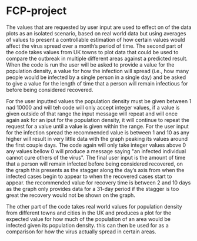 # FCP-project
The values that are requested by user input are used to effect on of the data plots as an isolated scenario, based on real world data but using averages of values to present a controllable estimation of how certain values would affect the virus spread over a month’s period of time. The second part of the code takes values from UK towns to plot data that could be used to compare the outbreak in multiple different areas against a predicted result. When the code is run the user will be asked to provide a value for the population density, a value for how the infection will spread (i.e., how many people would be infected by a single person in a single day) and be asked to give a value for the length of time that a person will remain infectious for before being considered recovered.

For the user inputted values the population density must be given between 1 nad 10000 and will teh code will only accept integer values, if a value is given outside of that range the input message will repeat and will once again ask for an iput for the population density, it will continue to repeat the request for a value until a value is given within the range. For the user input for the infection spread the recommended value is between 1 and 10 as any higher will result in very little data with the graph peaking its values around the first couple days. The code again will only take integer values above 0 any values bellow 0 will produce a message saying "an infected individual cannot cure others of the virus". The final user input is the amount of time that a person will remain infected before being considered recovered, on the graph this presents as the stagger along the day’s axis from when the infected cases begin to appear to when the recovered cases start to appear. the recommended value for recovery time is between 2 and 10 days as the graph only provides data for a 31-day period if the stagger is too great the recovery would not be shown on the graph.

The other part of the code takes real world values for population density from different towns and cities in the UK and produces a plot for the expected value for how much of the population of an area would be infected given its population density. this can then be used for as a comparison for how the virus actually spread in certain areas.
